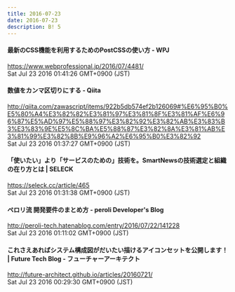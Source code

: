 ```yaml
---
title: 2016-07-23
date: 2016-07-23
description: B! 5
---
```


#### 最新のCSS機能を利用するためのPostCSSの使い方 - WPJ
https://www.webprofessional.jp/2016/07/4481/<br>
Sat Jul 23 2016 01:41:26 GMT+0900 (JST)<br>


#### 数値をカンマ区切りにする - Qiita
http://qiita.com/zawascript/items/922b5db574ef2b126069#%E6%95%B0%E5%80%A4%E3%82%82%E3%81%97%E3%81%8F%E3%81%AF%E6%96%87%E5%AD%97%E5%88%97%E3%82%92%E3%82%AB%E3%83%B3%E3%83%9E%E5%8C%BA%E5%88%87%E3%82%8A%E3%81%AB%E3%81%99%E3%82%8B%E9%96%A2%E6%95%B0%E3%82%92<br>
Sat Jul 23 2016 01:37:27 GMT+0900 (JST)<br>


#### 「使いたい」より「サービスのための」技術を。SmartNewsの技術選定と組織の在り方とは | SELECK
https://seleck.cc/article/465<br>
Sat Jul 23 2016 01:31:38 GMT+0900 (JST)<br>


#### ペロリ流 開発要件のまとめ方 - peroli Developer's Blog
http://peroli-tech.hatenablog.com/entry/2016/07/22/141228<br>
Sat Jul 23 2016 01:11:02 GMT+0900 (JST)<br>


#### これさえあればシステム構成図がだいたい描けるアイコンセットを公開します！ | Future Tech Blog - フューチャーアーキテクト
http://future-architect.github.io/articles/20160721/<br>
Sat Jul 23 2016 00:29:30 GMT+0900 (JST)<br>


